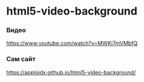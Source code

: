 # html5-video-background

### Видео

https://www.youtube.com/watch?v=MWKi7mVMbfQ

### Сам сайт

https://apploidx.github.io/html5-video-background/
